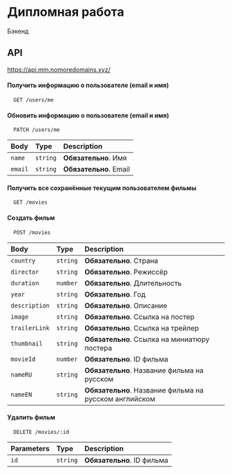 
# Дипломная работа

Бэкенд
## API

https://api.mm.nomoredomains.xyz/

#### Получить информацию о пользователе (email и имя)

```https
  GET /users/me
```

#### Обновить информацию о пользователе (email и имя)

```https
  PATCH /users/me
```

| Body | Type     | Description                       |
| :-------- | :------- | :-------------------------------- |
| `name`      | `string` | **Обязательно**. Имя |
| `email`      | `string` | **Обязательно**. Email |

#### Получить все сохранённые текущим  пользователем фильмы

```https
  GET /movies
```

#### Создать фильм

```https
  POST /movies
```

| Body | Type     | Description                       |
| :-------- | :------- | :-------------------------------- |
| `country`      | `string` | **Обязательно**. Страна |
| `director`      | `string` | **Обязательно**. Режиссёр |
| `duration`      | `number` | **Обязательно**. Длительность |
| `year`      | `string` | **Обязательно**. Год |
| `description`      | `string` | **Обязательно**. Описание |
| `image`      | `string` | **Обязательно**. Ссылка на постер |
| `trailerLink`      | `string` | **Обязательно**. Ссылка на трейлер |
| `thumbnail`      | `string` | **Обязательно**. Ссылка на миниатюру постера |
| `movieId`      | `number` | **Обязательно**. ID фильма |
| `nameRU`      | `string` | **Обязательно**. Название фильма на русском |
| `nameEN`      | `string` | **Обязательно**. Название фильма на русском английском |

#### Удалить фильм

```https
  DELETE /movies/:id 
```

| Parameters | Type     | Description                       |
| :-------- | :------- | :-------------------------------- |
| `id`      | `string` | **Обязательно**. ID фильма |

